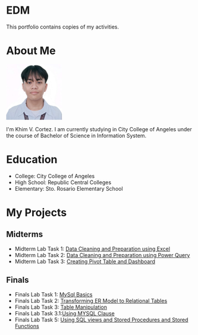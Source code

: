# EDM
This portfolio contains copies of my activities.
# About Me
<img src="https://github.com/crtzk/EDM/blob/main/Cortez%2C%20Khim%20V..jpeg" alt="Khim V. Cortez" width="150" height="150">

I'm Khim V. Cortez. I am currently studying in City College of Angeles under the course of Bachelor of Science in Information System.


# Education
- College: City College of Angeles
- High School: Republic Central Colleges
- Elementary: Sto. Rosario Elementary School

# My Projects

## Midterms
- Midterm Lab Task 1: [Data Cleaning and Preparation using Excel](https://crtzk.github.io/Midterm-Task-1/)
- Midterm Lab Task 2: [Data Cleaning and Preparation using Power Query](Midterm%20Task%202)
- Midterm Lab Task 3: [Creating Pivot Table and Dashboard](https://github.com/crtzk/EDM/tree/main/Midterm%20Task%203)

## Finals

- Finals Lab Task 1: [MySql Basics](https://github.com/crtzk/EDM/tree/main/Finals%20Task%201)
- Finals Lab Task 2: [Transforming ER Model to Relational Tables](https://github.com/crtzk/EDM/tree/main/Finals%20Task%202)
- Finals Lab Task 3: [Table Manipulation](https://github.com/crtzk/EDM/blob/main/Finals%20Task%203/Readme.md)
- Finals Lab Task 3.1:[Using MYSQL Clause](https://github.com/crtzk/EDM/tree/main/Final%20Task%203-1)
- Finals Lab Task 5: [Using SQL views and Stored Procedures and Stored Functions](https://github.com/crtzk/EDM/tree/main/Finals%20Task%205)
